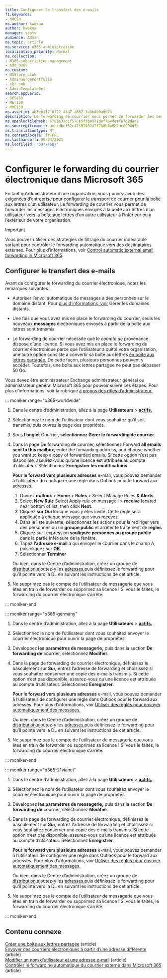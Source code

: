 ```yaml
---
title: Configurer le transfert des e-mails
f1.keywords:
- NOCSH
ms.author: kwekua
author: kwekua
manager: scotv
audience: Admin
ms.topic: article
ms.service: o365-administration
localization_priority: Normal
ms.collection:
- M365-subscription-management
- Adm_O365
ms.custom:
- MSStore_Link
- AdminSurgePortfolio
- okr_smb
- AdminTemplateSet
search.appverid:
- BCS160
- MET150
- MOE150
ms.assetid: ab5eb117-0f22-4fa7-a662-3a6bdb0add74
description: Le forwarding de courrier vous permet de forwarder les messages électroniques envoyés à une boîte aux lettres Microsoft 365 utilisateur vers une autre boîte aux lettres à l’intérieur ou à l’extérieur de votre organisation.
ms.openlocfilehash: 6703e37c1f576a5f3b0671def764deafa7e2daa2
ms.sourcegitcommit: aebcdbef52e42f37492a7f780b8b9b2bc0998d5c
ms.translationtype: MT
ms.contentlocale: fr-FR
ms.lasthandoff: 09/24/2021
ms.locfileid: "59774687"
---
```

# <a name="configure-email-forwarding-in-microsoft-365"></a>Configurer le forwarding du courrier électronique dans Microsoft 365

En tant qu’administrateur d’une organisation, vous pouvez avoir des exigences d’entreprise pour configurer le transport de courrier pour la boîte aux lettres d’un utilisateur. Le forwarding de courrier vous permet de forwarder les messages électroniques envoyés à la boîte aux lettres d’un utilisateur vers la boîte aux lettres d’un autre utilisateur à l’intérieur ou à l’extérieur de votre organisation.

> [!IMPORTANT]
> Vous pouvez utiliser des stratégies de filtrage du courrier indésirable sortant pour contrôler le forwarding automatique vers des destinataires externes. Pour plus d’informations, voir [Control automatic external email forwarding in Microsoft 365](/microsoft-365/security/office-365-security/external-email-forwarding#how-the-outbound-spam-filter-policy-settings-work-with-other-automatic-email-forwarding-controls).

## <a name="configure-email-forwarding"></a>Configurer le transfert des e-mails

Avant de configurer le forwarding du courrier électronique, notez les remarques suivantes :

- Autoriser l’envoi automatique de messages à des personnes sur le domaine distant. Pour [plus d’informations, voir](/exchange/mail-flow-best-practices/remote-domains/manage-remote-domains) Gérer les domaines distants.

- Une fois que vous avez mis en place  le forwarding du courrier, seuls les nouveaux **messages** électroniques envoyés à partir de la boîte aux lettres sont transmis.

- Le forwarding de courrier nécessite que le  *compte de*  provenance dispose d’une licence. Si vous avez mis en place le forwarding du courrier électronique parce que l’utilisateur a quitté votre organisation, une autre option consiste à convertir sa boîte aux lettres [en boîte aux lettres partagée.](convert-user-mailbox-to-shared-mailbox.md) De cette façon, plusieurs personnes peuvent y accéder. Toutefois, une boîte aux lettres partagée ne peut pas dépasser 50 Go.

Vous devez être administrateur Exchange administrateur général ou administrateur général Microsoft 365 pour pouvoir suivre ces étapes. Pour plus d’informations, voir la rubrique [à propos des rôles d’administrateur.](../add-users/about-admin-roles.md)

::: moniker range="o365-worldwide"

1. Dans le centre d’administration, allez à la page **Utilisateurs** \> **[actifs.](https://go.microsoft.com/fwlink/p/?linkid=834822)**

2. Sélectionnez le nom de l’utilisateur dont vous souhaitez qu’il soit transmis, puis ouvrez la page des propriétés.

3. Sous **l’onglet** Courrier, **sélectionnez Gérer le forwarding de courrier.**

4. Dans la page De forwarding de courrier, sélectionnez Forward **all emails sent to this mailbox,** enter the forwarding address, and choose whether you want to keep a copy of forwarded emails. Si cette option n’est pas disponible, assurez-vous qu’une licence est attribuée au compte d’utilisateur. Sélectionnez **Enregistrer les modifications**.

    **Pour le forward vers plusieurs adresses** e-mail, vous pouvez demander à l’utilisateur de configurer une règle dans Outlook pour le forward aux adresses. 
    
    1.  Ouvrez **outlook** > **Home** > **Rules** > Select Manage Rules **& Alerts**  
    1. Select **New Rule** Select Apply rule on message I > **receive** located near bottom of list, then click **Next**.
    1. Cliquez **sur Oui** lorsque vous y êtes invité. Cette règle sera appliquée à chaque message que vous recevez. 
    1. Dans la liste suivante, sélectionnez les actions pour la rediriger vers des personnes ou un **groupe public** et arrêter le traitement de **règles**
    1. Cliquez sur l’expression **soulignée personnes ou groupe public** dans la partie inférieure de la fenêtre.
    1. Tapez **l’adresse e-mail** à qui envoyer le courrier dans le champ À, puis cliquez sur **OK**.
    1. Sélectionner **Terminer**
    

     Ou bien, dans le Centre d’administration, créez un groupe de [distribution,](../setup/create-distribution-lists.md)ajoutez-y les [adresses,](add-user-or-contact-to-distribution-list.md)puis définissez le forwarding pour qu’il pointe vers la DL en suivant les instructions de cet article.

5. Ne supprimez pas le compte de l’utilisateur de messagerie que vous êtes en train de forwarder ou supprimez sa licence !  Si vous le faites, le forwarding du courrier électronique s’arrête.

::: moniker-end

::: moniker range="o365-germany"

1. Dans le centre d’administration, allez à la page **Utilisateurs** \> **[actifs.](https://go.microsoft.com/fwlink/p/?linkid=847686)**

2. Sélectionnez le nom de l’utilisateur dont vous souhaitez envoyer le courrier électronique pour ouvrir la page de propriétés.

3. Développez **les paramètres de messagerie,** puis dans la section **De forwarding de** courrier, sélectionnez **Modifier**.

4. Dans la page de forwarding de courrier électronique, définissez le basculement sur **Sur,** entrez l’adresse de forwarding et choisissez si vous souhaitez conserver une copie des e-mails transmis. Si cette option n’est pas disponible, assurez-vous qu’une licence est attribuée au compte d’utilisateur. Sélectionnez **Enregistrer**.

   **Pour le forward vers plusieurs adresses** e-mail, vous pouvez demander à l’utilisateur de configurer une règle dans Outlook pour le forward aux adresses. Pour plus d’informations, voir [Utiliser des règles pour envoyer automatiquement des messages.](https://support.microsoft.com/office/45aa9664-4911-4f96-9663-ece42816d746)

   Ou bien, dans le Centre d’administration, créez un groupe de [distribution,](../setup/create-distribution-lists.md)ajoutez-y les [adresses,](add-user-or-contact-to-distribution-list.md)puis définissez le forwarding pour qu’il pointe vers la DL en suivant les instructions de cet article.

5. Ne supprimez pas le compte de l’utilisateur de messagerie que vous êtes en train de forwarder ou supprimez sa licence !  Si vous le faites, le forwarding du courrier électronique s’arrête.

::: moniker-end

::: moniker range="o365-21vianet"

1. Dans le centre d’administration, allez à la page **Utilisateurs** \> **[actifs.](https://go.microsoft.com/fwlink/p/?linkid=850628)**

2. Sélectionnez le nom de l’utilisateur dont vous souhaitez envoyer le courrier électronique pour ouvrir la page de propriétés.

3. Développez **les paramètres de messagerie,** puis dans la section **De forwarding de** courrier, sélectionnez **Modifier**.

4. Dans la page de forwarding de courrier électronique, définissez le basculement sur **Sur,** entrez l’adresse de forwarding et choisissez si vous souhaitez conserver une copie des e-mails transmis. Si cette option n’est pas disponible, assurez-vous qu’une licence est attribuée au compte d’utilisateur. Sélectionnez **Enregistrer**.

   **Pour le forward vers plusieurs adresses** e-mail, vous pouvez demander à l’utilisateur de configurer une règle dans Outlook pour le forward aux adresses. Pour plus d’informations, voir [Utiliser des règles pour envoyer automatiquement des messages.](https://support.microsoft.com/office/45aa9664-4911-4f96-9663-ece42816d746)

   Ou bien, dans le Centre d’administration, créez un groupe de [distribution,](../setup/create-distribution-lists.md)ajoutez-y les [adresses,](add-user-or-contact-to-distribution-list.md)puis définissez le forwarding pour qu’il pointe vers la DL en suivant les instructions de cet article.

5. Ne supprimez pas le compte de l’utilisateur de messagerie que vous êtes en train de forwarder ou supprimez sa licence ! Si vous le faites, le forwarding du courrier électronique s’arrête.

::: moniker-end

## <a name="related-content"></a>Contenu connexe 

[Créer une boîte aux lettres partagée](../email/create-a-shared-mailbox.md) (article)\
[Envoyer des courriers électroniques à partir d’une adresse différente](https://support.microsoft.com/office/ccba89cb-141c-4a36-8c56-6d16a8556d2e) (article)\
[Modifier un nom d’utilisateur et une adresse e-mail](../add-users/change-a-user-name-and-email-address.md) (article)\
[Contrôler le forwarding automatique du courrier externe dans Microsoft 365](/microsoft-365/security/office-365-security/external-email-forwarding) (article)


